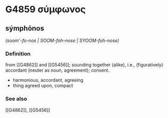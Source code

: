 # G4859 σύμφωνος

## sýmphōnos

_(soom'-fo-nos | SOOM-foh-nose | SYOOM-foh-nose)_

### Definition

from [[G4862]] and [[G5456]]; sounding together (alike), i.e., (figuratively) accordant (neuter as noun, agreement); consent.

- harmonious, accordant, agreeing
- thing agreed upon, compact

### See also

[[G4862]], [[G5456]]

